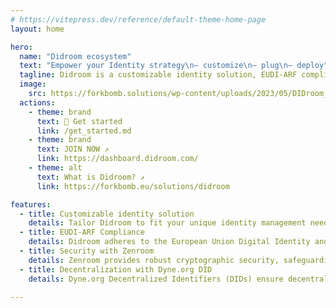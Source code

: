 ```yaml
---
# https://vitepress.dev/reference/default-theme-home-page
layout: home

hero:
  name: "Didroom ecosystem"
  text: "Empower your Identity strategy\n— customize\n— plug\n— deploy"
  tagline: Didroom is a customizable identity solution, EUDI-ARF compliant, and built with security (Zenroom) and decentrilazation (Dyne.org DID) in mind
  image:
    src: https://forkbomb.solutions/wp-content/uploads/2023/05/DIDroom_logo.svg
  actions:
    - theme: brand
      text: 🏁 Get started
      link: /get_started.md
    - theme: brand
      text: JOIN NOW ↗
      link: https://dashboard.didroom.com/
    - theme: alt 
      text: What is Didroom? ↗
      link: https://forkbomb.eu/solutions/didroom

features:
  - title: Customizable identity solution
    details: Tailor Didroom to fit your unique identity management needs, ensuring seamless integration into your existing infrastructure.
  - title: EUDI-ARF Compliance
    details: Didroom adheres to the European Union Digital Identity and Attribute (EUDI-ARF) framework, ensuring compliance with regulatory standards and data protection laws.
  - title: Security with Zenroom
    details: Zenroom provides robust cryptographic security, safeguarding sensitive data and ensuring secure transactions.
  - title: Decentralization with Dyne.org DID
    details: Dyne.org Decentralized Identifiers (DIDs) ensure decentralized and tamper-resistant identity management, enhancing privacy and control over personal data.

---
```


